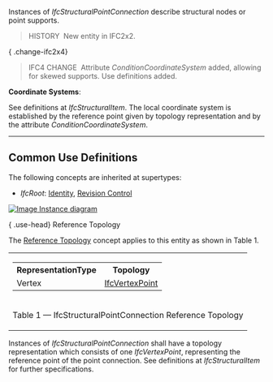 ﻿Instances of _IfcStructuralPointConnection_ describe structural nodes or point supports.

> HISTORY&nbsp; New entity in IFC2x2.

{ .change-ifc2x4}
> IFC4 CHANGE&nbsp; Attribute _ConditionCoordinateSystem_ added, allowing for skewed supports. Use definitions added.

****Coordinate Systems****:

See definitions at _IfcStructuralItem_. The local coordinate system is established by the reference point given by topology representation and by the attribute _ConditionCoordinateSystem_.

___
## Common Use Definitions
The following concepts are inherited at supertypes:

* _IfcRoot_: [Identity](../../templates/identity.htm), [Revision Control](../../templates/revision-control.htm)

[![Image](../../../img/diagram.png)&nbsp;Instance diagram](../../../annex/annex-d/common-use-definitions/ifcstructuralpointconnection.htm)

{ .use-head}
Reference Topology

The [Reference Topology](../../templates/reference-topology.htm) concept applies to this entity as shown in Table 1.

<table>
<tr><td>
<table class="gridtable">
<tr><th><b>RepresentationType</b></th><th><b>Topology</b></th></tr>
<tr><td>Vertex</td><td><a href="../../ifctopologyresource/lexical/ifcvertexpoint.htm">IfcVertexPoint</a></td></tr>
</table>
</td></tr>
<tr><td><p class="table">Table 1 &mdash; IfcStructuralPointConnection Reference Topology</p></td></tr></table>

Instances of _IfcStructuralPointConnection_ shall have a topology representation which consists of one _IfcVertexPoint_, representing the reference point of the point connection. See definitions at _IfcStructuralItem_ for further specifications.
